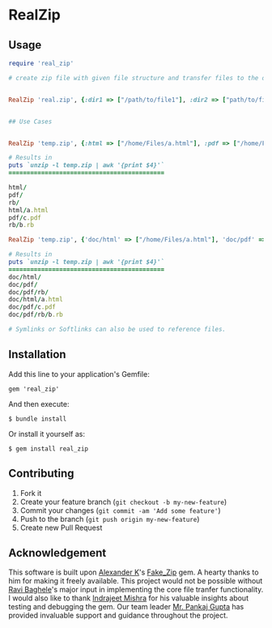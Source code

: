 # RealZip

## Usage

```ruby
require 'real_zip'

# create zip file with given file structure and transfer files to the directory of your choice within the zip file.


RealZip 'real.zip', {:dir1 => ["/path/to/file1"], :dir2 => ["path/to/file2"], 'dir2/dir3' => ["path/to/file3"]}


## Use Cases


RealZip 'temp.zip', {:html => ["/home/Files/a.html"], :pdf => ["/home/Files/c.pdf"], :rb => ["/home/Files/b.rb"]}

# Results in
puts `unzip -l temp.zip | awk '{print $4}'`
===========================================

html/
pdf/
rb/
html/a.html
pdf/c.pdf
rb/b.rb

RealZip 'temp.zip', {'doc/html' => ["/home/Files/a.html"], 'doc/pdf' => ["/home/Files/c.pdf"], 'doc/pdf/rb' => ["/home/Files/b.rb"]}

# Results in
puts `unzip -l temp.zip | awk '{print $4}'`
===========================================
doc/html/
doc/pdf/
doc/pdf/rb/
doc/html/a.html
doc/pdf/c.pdf
doc/pdf/rb/b.rb

# Symlinks or Softlinks can also be used to reference files.

```


## Installation

Add this line to your application's Gemfile:

    gem 'real_zip'

And then execute:

    $ bundle install

Or install it yourself as:

    $ gem install real_zip

## Contributing

1. Fork it
2. Create your feature branch (`git checkout -b my-new-feature`)
3. Commit your changes (`git commit -am 'Add some feature'`)
4. Push to the branch (`git push origin my-new-feature`)
5. Create new Pull Request

## Acknowledgement
This software is built upon [Alexander K](https://github.com/sowcow)'s [Fake_Zip](https://github.com/sowcow/fake_zip) gem. A hearty thanks to him for making it freely available. This project would not be possible without [Ravi Baghele](https://github.com/rbaghele)'s major input in implementing the core file tranfer functionality. I would also like to thank <a href="https://github.com/indermishra">Indrajeet Mishra</a> for his valuable insights about testing and debugging the gem. Our team leader <a href ="https://github.com/stormfire">Mr. Pankaj Gupta</a> has provided invaluable support and guidance throughout the project.

